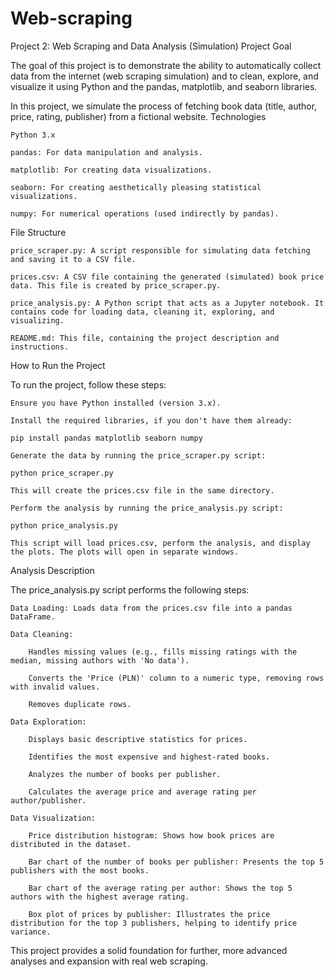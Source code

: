 # Web-scraping
Project 2: Web Scraping and Data Analysis (Simulation)
Project Goal

The goal of this project is to demonstrate the ability to automatically collect data from the internet (web scraping simulation) and to clean, explore, and visualize it using Python and the pandas, matplotlib, and seaborn libraries.

In this project, we simulate the process of fetching book data (title, author, price, rating, publisher) from a fictional website.
Technologies

    Python 3.x

    pandas: For data manipulation and analysis.

    matplotlib: For creating data visualizations.

    seaborn: For creating aesthetically pleasing statistical visualizations.

    numpy: For numerical operations (used indirectly by pandas).

File Structure

    price_scraper.py: A script responsible for simulating data fetching and saving it to a CSV file.

    prices.csv: A CSV file containing the generated (simulated) book price data. This file is created by price_scraper.py.

    price_analysis.py: A Python script that acts as a Jupyter notebook. It contains code for loading data, cleaning it, exploring, and visualizing.

    README.md: This file, containing the project description and instructions.

How to Run the Project

To run the project, follow these steps:

    Ensure you have Python installed (version 3.x).

    Install the required libraries, if you don't have them already:

    pip install pandas matplotlib seaborn numpy

    Generate the data by running the price_scraper.py script:

    python price_scraper.py

    This will create the prices.csv file in the same directory.

    Perform the analysis by running the price_analysis.py script:

    python price_analysis.py

    This script will load prices.csv, perform the analysis, and display the plots. The plots will open in separate windows.

Analysis Description

The price_analysis.py script performs the following steps:

    Data Loading: Loads data from the prices.csv file into a pandas DataFrame.

    Data Cleaning:

        Handles missing values (e.g., fills missing ratings with the median, missing authors with 'No data').

        Converts the 'Price (PLN)' column to a numeric type, removing rows with invalid values.

        Removes duplicate rows.

    Data Exploration:

        Displays basic descriptive statistics for prices.

        Identifies the most expensive and highest-rated books.

        Analyzes the number of books per publisher.

        Calculates the average price and average rating per author/publisher.

    Data Visualization:

        Price distribution histogram: Shows how book prices are distributed in the dataset.

        Bar chart of the number of books per publisher: Presents the top 5 publishers with the most books.

        Bar chart of the average rating per author: Shows the top 5 authors with the highest average rating.

        Box plot of prices by publisher: Illustrates the price distribution for the top 3 publishers, helping to identify price variance.

This project provides a solid foundation for further, more advanced analyses and expansion with real web scraping.